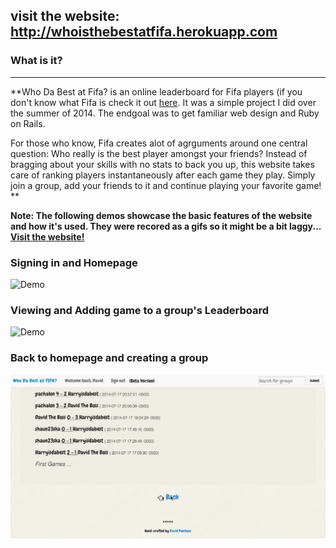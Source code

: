 visit the website: http://whoisthebestatfifa.herokuapp.com
-----------


### What is it?

---

**Who Da Best at Fifa? is an online leaderboard for Fifa players (if you don't know what Fifa is check it out [here](http://en.wikipedia.org/wiki/FIFA_14). It was a simple project I did over the summer of 2014. The endgoal was to get familiar web design and Ruby on Rails.

For those who know, Fifa creates alot of agrguments around one central question: Who really is the best player amongst your friends? Instead of bragging about your skills with no stats to back you up, this website takes care of ranking players instantaneously after each game they play. Simply join a group, add your friends to it and continue playing your favorite game! **

**Note: The following demos showcase the basic features of the website and how it's used.
        They were recored as a gifs so it might be a bit laggy... [Visit the website!](http://whoisthebestatfifa.herokuapp.com)**
        
### Signing in and Homepage

![Demo](/fifa_var/fifa_1.gif)

### Viewing and Adding game to a group's Leaderboard

![Demo](/fifa_var/fifa_2.gif)

### Back to homepage and creating a group

![Demo](/fifa_var/fifa_3.gif)
